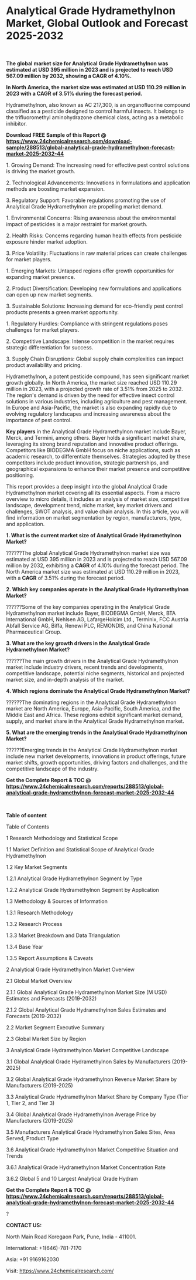 <h1>Analytical Grade Hydramethylnon Market, Global Outlook and Forecast 2025-2032</h1><br/><p><span style="font-size:14px"><strong>The global market size for Analytical Grade Hydramethylnon was estimated at USD 395 million in 2023 and is projected to reach USD 567.09 million by 2032, showing a <strong>CAGR</strong> of 4.10%.</strong></span></p>
 
 
 
 <p><span style="font-size:14px"><strong>In North America, the market size was estimated at USD 110.29 million in 2023 with a <strong>CAGR</strong> of 3.51% during the forecast period.</strong></span></p>
 
 
 
 <p><span style="font-size:14px">Hydramethylnon, also known as AC 217,300, is an organofluorine compound classified as a pesticide designed to control harmful insects. It belongs to the trifluoromethyl aminohydrazone chemical class, acting as a metabolic inhibitor.</span></p>
 
 
 
 <div><b>Download FREE Sample of this Report @ <a href="https://www.24chemicalresearch.com/download-sample/288513/global-analytical-grade-hydramethylnon-forecast-market-2025-2032-44">https://www.24chemicalresearch.com/download-sample/288513/global-analytical-grade-hydramethylnon-forecast-market-2025-2032-44</a></b></div>
 
 
 
 <p><span style="font-size:14px">1. Growing Demand: The increasing need for effective pest control solutions is driving the market growth.</span></p>
 
 
 
 <p><span style="font-size:14px">2. Technological Advancements: Innovations in formulations and application methods are boosting market expansion.</span></p>
 
 
 
 <p><span style="font-size:14px">3. Regulatory Support: Favorable regulations promoting the use of Analytical Grade Hydramethylnon are propelling market demand.</span></p>
 
 
 
 <p><span style="font-size:14px">1. Environmental Concerns: Rising awareness about the environmental impact of pesticides is a major restraint for market growth.</span></p>
 
 
 
 <p><span style="font-size:14px">2. Health Risks: Concerns regarding human health effects from pesticide exposure hinder market adoption.</span></p>
 
 
 
 <p><span style="font-size:14px">3. Price Volatility: Fluctuations in raw material prices can create challenges for market players.</span></p>
 
 
 
 <p><span style="font-size:14px">1. Emerging Markets: Untapped regions offer growth opportunities for expanding market presence.</span></p>
 
 
 
 <p><span style="font-size:14px">2. Product Diversification: Developing new formulations and applications can open up new market segments.</span></p>
 
 
 
 <p><span style="font-size:14px">3. Sustainable Solutions: Increasing demand for eco-friendly pest control products presents a green market opportunity.</span></p>
 
 
 
 <p><span style="font-size:14px">1. Regulatory Hurdles: Compliance with stringent regulations poses challenges for market players.</span></p>
 
 
 
 <p><span style="font-size:14px">2. Competitive Landscape: Intense competition in the market requires strategic differentiation for success.</span></p>
 
 
 
 <p><span style="font-size:14px">3. Supply Chain Disruptions: Global supply chain complexities can impact product availability and pricing.</span></p>
 
 
 
 <p><span style="font-size:14px">Hydramethylnon, a potent pesticide compound, has seen significant market growth globally. In North America, the market size reached USD 110.29 million in 2023, with a projected growth rate of 3.51% from 2025 to 2032. The region&#39;s demand is driven by the need for effective insect control solutions in various industries, including agriculture and pest management. In Europe and Asia-Pacific, the market is also expanding rapidly due to evolving regulatory landscapes and increasing awareness about the importance of pest control.</span></p>
 
 
 
 <p><span style="font-size:14px"><strong>Key players</strong> in the Analytical Grade Hydramethylnon market include Bayer, Merck, and Termini, among others. Bayer holds a significant market share, leveraging its strong brand reputation and innovative product offerings. Competitors like BIODEGMA GmbH focus on niche applications, such as academic research, to differentiate themselves. Strategies adopted by these competitors include product innovation, strategic partnerships, and geographical expansions to enhance their market presence and competitive positioning.</span></p>
 
 
 
 <p><span style="font-size:14px">This report provides a deep insight into the global Analytical Grade Hydramethylnon market covering all its essential aspects. From a macro overview to micro details, it includes an analysis of market size, competitive landscape, development trend, niche market, key market drivers and challenges, SWOT analysis, and value chain analysis. In this article, you will find information on market segmentation by region, manufacturers, type, and application.</span></p>
 
 
 
 <p><span style="font-size:14px"><strong>1. What is the current market size of Analytical Grade Hydramethylnon Market?</strong></span></p>
 
 
 
 <p><span style="font-size:14px">??????The global Analytical Grade Hydramethylnon market size was estimated at USD 395 million in 2023 and is projected to reach USD 567.09 million by 2032, exhibiting a <strong>CAGR</strong> of 4.10% during the forecast period. The North America market size was estimated at USD 110.29 million in 2023, with a <strong>CAGR</strong> of 3.51% during the forecast period.</span></p>
 
 
 
 <p><span style="font-size:14px"><strong>2. Which key companies operate in the Analytical Grade Hydramethylnon Market?</strong></span></p>
 
 
 
 <p><span style="font-size:14px">??????Some of the key companies operating in the Analytical Grade Hydramethylnon market include Bayer, BIODEGMA GmbH, Merck, BTA International GmbH, Nehlsen AG, LafargeHolcim Ltd., Terminix, FCC Austria Abfall Service AG, Biffa, Renewi PLC, REMONDIS, and China National Pharmaceutical Group.</span></p>
 
 
 
 <p><span style="font-size:14px"><strong>3. What are the key growth drivers in the Analytical Grade Hydramethylnon Market?</strong></span></p>
 
 
 
 <p><span style="font-size:14px">??????The main growth drivers in the Analytical Grade Hydramethylnon market include industry drivers, recent trends and developments, competitive landscape, potential niche segments, historical and projected market size, and in-depth analysis of the market.</span></p>
 
 
 
 <p><span style="font-size:14px"><strong>4. Which regions dominate the Analytical Grade Hydramethylnon Market?</strong></span></p>
 
 
 
 <p><span style="font-size:14px">??????The dominating regions in the Analytical Grade Hydramethylnon market are North America, Europe, Asia-Pacific, South America, and the Middle East and Africa. These regions exhibit significant market demand, supply, and market share in the Analytical Grade Hydramethylnon market.</span></p>
 
 
 
 <p><span style="font-size:14px"><strong>5. What are the emerging trends in the Analytical Grade Hydramethylnon Market?</strong></span></p>
 
 
 
 <p><span style="font-size:14px">??????Emerging trends in the Analytical Grade Hydramethylnon market include new market developments, innovations in product offerings, future market shifts, growth opportunities, driving factors and challenges, and the competitive landscape of the industry.</span></p>
 
 
 
 <div><b>Get the Complete Report & TOC @ <a href="https://www.24chemicalresearch.com/reports/288513/global-analytical-grade-hydramethylnon-forecast-market-2025-2032-44">https://www.24chemicalresearch.com/reports/288513/global-analytical-grade-hydramethylnon-forecast-market-2025-2032-44</a></b></div>
 
 
 
 <p><br />
 
 <b>Table of content</b></p>
 
 
 
 <p>Table of Contents<br />
 
 1 Research Methodology and Statistical Scope<br />
 
 1.1 Market Definition and Statistical Scope of Analytical Grade Hydramethylnon<br />
 
 1.2 Key Market Segments<br />
 
 1.2.1 Analytical Grade Hydramethylnon Segment by Type<br />
 
 1.2.2 Analytical Grade Hydramethylnon Segment by Application<br />
 
 1.3 Methodology & Sources of Information<br />
 
 1.3.1 Research Methodology<br />
 
 1.3.2 Research Process<br />
 
 1.3.3 Market Breakdown and Data Triangulation<br />
 
 1.3.4 Base Year<br />
 
 1.3.5 Report Assumptions & Caveats<br />
 
 2 Analytical Grade Hydramethylnon Market Overview<br />
 
 2.1 Global Market Overview<br />
 
 2.1.1 Global Analytical Grade Hydramethylnon Market Size (M USD) Estimates and Forecasts (2019-2032)<br />
 
 2.1.2 Global Analytical Grade Hydramethylnon Sales Estimates and Forecasts (2019-2032)<br />
 
 2.2 Market Segment Executive Summary<br />
 
 2.3 Global Market Size by Region<br />
 
 3 Analytical Grade Hydramethylnon Market Competitive Landscape<br />
 
 3.1 Global Analytical Grade Hydramethylnon Sales by Manufacturers (2019-2025)<br />
 
 3.2 Global Analytical Grade Hydramethylnon Revenue Market Share by Manufacturers (2019-2025)<br />
 
 3.3 Analytical Grade Hydramethylnon Market Share by Company Type (Tier 1, Tier 2, and Tier 3)<br />
 
 3.4 Global Analytical Grade Hydramethylnon Average Price by Manufacturers (2019-2025)<br />
 
 3.5 Manufacturers Analytical Grade Hydramethylnon Sales Sites, Area Served, Product Type<br />
 
 3.6 Analytical Grade Hydramethylnon Market Competitive Situation and Trends<br />
 
 3.6.1 Analytical Grade Hydramethylnon Market Concentration Rate<br />
 
 3.6.2 Global 5 and 10 Largest Analytical Grade Hydram</p>
 
 
 
 <div><b>Get the Complete Report & TOC @ <a href="https://www.24chemicalresearch.com/reports/288513/global-analytical-grade-hydramethylnon-forecast-market-2025-2032-44">https://www.24chemicalresearch.com/reports/288513/global-analytical-grade-hydramethylnon-forecast-market-2025-2032-44</a></b></div>
 
 
 
 <p>? </p>
 
 
 
 <p><b>CONTACT US:</b><br />
 
 North Main Road Koregaon Park, Pune, India - 411001.<br />
 
 International: +1(646)-781-7170<br />
 
 Asia: +91 9169162030<br />
 
 Visit: <a href="https://www.24chemicalresearch.com/">https://www.24chemicalresearch.com/</a></p>